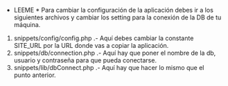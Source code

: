* LEEME *
Para cambiar la configuración de la aplicación debes ir a los siguientes archivos y cambiar los setting para la conexión de la DB de tu máquina.

1. snippets/config/config.php .- Aquí debes cambiar la constante SITE_URL por la URL donde vas a copiar la aplicación.
2. snippets/db/connection.php .- Aquí hay que poner el nombre de la db, usuario y contraseña para que pueda conectarse.
3. snippets/lib/dbConnect.php .- Aquí hay que hacer lo mismo que el punto anterior.